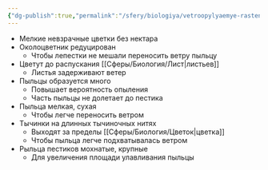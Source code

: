 ```yaml
---
{"dg-publish":true,"permalink":"/sfery/biologiya/vetroopylyaemye-rasteniya/","tags":["Ботаника"]}
---
```


- Мелкие невзрачные цветки без нектара
- Околоцветник редуцирован
	- Чтобы лепестки не мешали переносить ветру пыльцу
- Цветут до распускания [[Сферы/Биология/Лист\|листьев]]
	- Листья задерживают ветер
- Пыльцы образуется много
	- Повышает вероятность опыления
	- Часть пыльцы не долетает до пестика
- Пыльца мелкая, сухая
	- Чтобы легче переносить ветром 
- Тычинки на длинных тычиночных нитях
	- Выходят за пределы [[Сферы/Биология/Цветок\|цветка]]
	- Чтобы пыльца легче подхватывалась ветром 
- Рыльца пестиков мохнатые, крупные
	- Для увеличения площади улавливания пыльцы